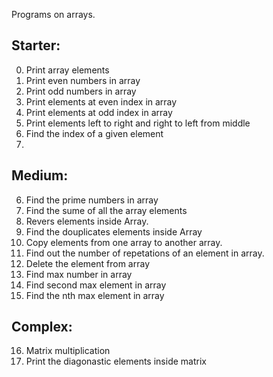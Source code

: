 Programs on arrays.

## Starter: 

0) Print array elements
1) Print even numbers in array
2) Print odd numbers in array
3) Print elements at even index in array
4) Print elements at odd index in array
5) Print elements left to right and right to left from middle
6) Find the index of a given element
7) 

## Medium:

6) Find the prime numbers in array
7) Find the sume of all the array elements
8) Revers elements inside Array.
9) Find the douplicates elements inside Array 
10) Copy elements from one array to another array.
11) Find out the number of repetations of an element in array.
12) Delete the element from array
13) Find max number in array
14) Find second max element in array
15) Find the nth max element in array

## Complex:
16) Matrix multiplication
17) Print the diagonastic elements inside matrix
 


